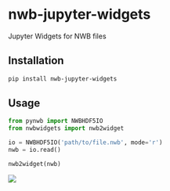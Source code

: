 # nwb-jupyter-widgets
Jupyter Widgets for NWB files


## Installation
```bash
pip install nwb-jupyter-widgets
```

## Usage
```python
from pynwb import NWBHDF5IO
from nwbwidgets import nwb2widget

io = NWBHDF5IO('path/to/file.nwb', mode='r')
nwb = io.read()

nwb2widget(nwb)
```

![](https://drive.google.com/uc?export=download&id=1JtI2KtT8MielIMvvtgxRzFfBTdc41LiE)